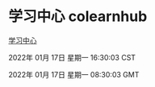 # 学习中心 colearnhub
[学习中心](http://59.174.27.143:56308/colearnhub/)

2022年 01月 17日 星期一 16:30:03 CST

2022年 01月 17日 星期一 08:30:03 GMT
